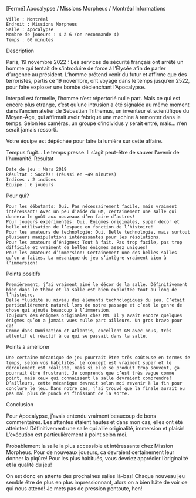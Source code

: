 
[Fermé] Apocalypse / Missions Morpheus / Montréal
Informations

    Ville : Montréal
    Endroit : Missions Morpheus
    Salle : Apocalypse
    Nombre de joueurs : 4 à 6 (on recommande 4)
    Temps : 60 minutes

Description

Paris, 19 novembre 2022 : Les services de sécurité français ont arrêté un homme qui tentait de s’introduire de force à l’Élysée afin de parler d’urgence au président. L‘homme prétend venir du futur et affirme que des terroristes, partis ce 19 novembre, ont voyagé dans le temps jusqu’en 2522, pour faire exploser une bombe déclenchant l’Apocalypse. 

Interpol est formelle, l’homme n’est répertorié nulle part. Mais ce qui est encore plus étrange, c’est qu’une intrusion a été signalée au même moment dans l’ancien atelier de Sebastian Trithemus, un inventeur et scientifique du Moyen-Âge, qui affirmait avoir fabriqué une machine à remonter dans le temps. Selon les caméras, un groupe d’individus y serait entré, mais… n’en serait jamais ressorti. 

Votre équipe est dépêchée pour faire la lumière sur cette affaire. 

Tempus fugit… Le temps presse. Il s’agit peut-être de sauver l’avenir de l’humanité.
Résultat

    Date de jeu : Mars 2019
    Résultat : Succès! (réussi en ~49 minutes)
    Indices : 2 indices
    Équipe : 6 joueurs

Pour qui?

    Pour les débutants: Oui. Pas nécessairement facile, mais vraiment intéressant! Avec un peu d’aide du GM, certainement une salle qui donnera le goût aux nouveaux d’en faire d’autres!
    Pour joueurs expérimentés: Oui. Énigmes originales, super décor et belle utilisation de l’espace en fonction de l’histoire!
    Pour les amateurs de technologie: Oui. Belle technologie, mais surtout plusieurs manipulations intéressantes pour les résolutions.
    Pour les amateurs d’énigmes: Tout à fait. Pas trop facile, pas trop difficile et vraiment de belles énigmes assez uniques!
    Pour les amateurs d’immersion: Certainement une des belles salles qu’on a faites. La mécanique de jeu s’intègre vraiment bien à l’immersion!

 Points positifs

    Premièrement, j’ai vraiment aimé le décor de la salle. Définitivement bien dans le thème et la salle est bien exploitée tout au long de l’histoire.
    Belle fluidité au niveau des éléments technologiques du jeu. C’était particulièrement naturel lors de notre passage et c’est le genre de chose qui ajoute beaucoup à l’immersion.
    Toujours des énigmes originales chez MM. Il y avait encore quelques énigmes qu’on a jamais vues nulle part ailleurs. Un gros bravo pour ça!
    Comme dans Domination et Atlantis, excellent GM avec nous, très attentif et réactif à ce qui se passait dans la salle.

Points à améliorer

    Une certaine mécanique de jeu pourrait être très coûteuse en termes de temps, selon vos habilités. Le concept est vraiment super et le déroulement est réaliste, mais si elle se produit trop souvent, ça pourrait être frustrant. Je comprends que c’est très vague comme point, mais ceux qui connaissent la salle devraient comprendre!
    D’ailleurs, cette mécanique devrait selon moi revenir à la fin pour conclure le jeu. Dans notre cas, j’ai trouvé que la finale aurait eu pas mal plus de punch en finissant de la sorte.

Conclusion

Pour Apocalypse, j’avais entendu vraiment beaucoup de bons commentaires. Les attentes étaient hautes et dans mon cas, elles ont été atteintes! Définitivement une salle qui allie originalité, immersion et plaisir! L’exécution est particulièrement à point selon moi.

Probablement la salle la plus accessible et intéressante chez Mission Morpheus. Pour de nouveaux joueurs, ça devraient certainement leur donner la piqûre! Pour les plus habitués, vous devriez apprécier l’originalité et la qualité du jeu!

On est donc en attente des prochaines salles là-bas! Chaque nouveau jeu semble être de plus en plus impressionnant, alors on a bien hâte de voir ce qui nous attend! Je mets pas de pression pentoute, hen!

